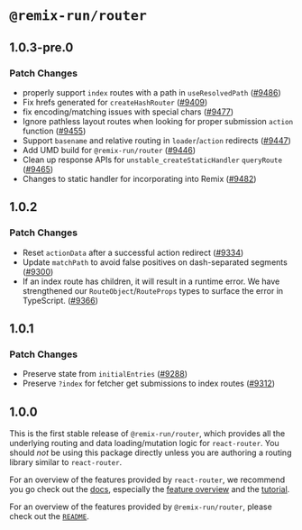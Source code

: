 # `@remix-run/router`

## 1.0.3-pre.0

### Patch Changes

- properly support `index` routes with a path in `useResolvedPath` ([#9486](https://github.com/remix-run/react-router/pull/9486))
- Fix hrefs generated for `createHashRouter` ([#9409](https://github.com/remix-run/react-router/pull/9409))
- fix encoding/matching issues with special chars ([#9477](https://github.com/remix-run/react-router/pull/9477))
- Ignore pathless layout routes when looking for proper submission `action` function ([#9455](https://github.com/remix-run/react-router/pull/9455))
- Support `basename` and relative routing in `loader`/`action` redirects ([#9447](https://github.com/remix-run/react-router/pull/9447))
- Add UMD build for `@remix-run/router` ([#9446](https://github.com/remix-run/react-router/pull/9446))
- Clean up response APIs for `unstable_createStaticHandler` `queryRoute` ([#9465](https://github.com/remix-run/react-router/pull/9465))
- Changes to static handler for incorporating into Remix ([#9482](https://github.com/remix-run/react-router/pull/9482))

## 1.0.2

### Patch Changes

- Reset `actionData` after a successful action redirect ([#9334](https://github.com/remix-run/react-router/pull/9334))
- Update `matchPath` to avoid false positives on dash-separated segments ([#9300](https://github.com/remix-run/react-router/pull/9300))
- If an index route has children, it will result in a runtime error. We have strengthened our `RouteObject`/`RouteProps` types to surface the error in TypeScript. ([#9366](https://github.com/remix-run/react-router/pull/9366))

## 1.0.1

### Patch Changes

- Preserve state from `initialEntries` ([#9288](https://github.com/remix-run/react-router/pull/9288))
- Preserve `?index` for fetcher get submissions to index routes ([#9312](https://github.com/remix-run/react-router/pull/9312))

## 1.0.0

This is the first stable release of `@remix-run/router`, which provides all the underlying routing and data loading/mutation logic for `react-router`. You should _not_ be using this package directly unless you are authoring a routing library similar to `react-router`.

For an overview of the features provided by `react-router`, we recommend you go check out the [docs][rr-docs], especially the [feature overview][rr-feature-overview] and the [tutorial][rr-tutorial].

For an overview of the features provided by `@remix-run/router`, please check out the [`README`][remix-router-readme].

[rr-docs]: https://reactrouter.com/
[rr-feature-overview]: https://reactrouter.com/en/6.4.0/start/overview
[rr-tutorial]: https://reactrouter.com/en/6.4.0/start/tutorial
[remix-router-readme]: https://github.com/remix-run/react-router/blob/main/packages/router/README.md
